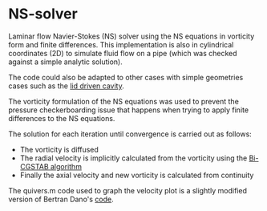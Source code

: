 # NS-solver
Laminar flow Navier-Stokes (NS) solver using the NS equations in vorticity form and finite differences.
This implementation is also in cylindrical coordinates (2D) to simulate fluid flow on a pipe 
(which was checked against a simple analytic solution).

The code could also be adapted to other cases with simple geometries cases such as the [lid driven cavity](http://www.cfd-online.com/Wiki/Lid-driven_cavity_problem).

The vorticity formulation of the NS equations was used to prevent the pressure checkerboarding issue that happens
when trying to apply finite differences to the NS equations.

The solution for each iteration until convergence is carried out as follows:
* The vorticity is diffused
* The radial velocity is implicitly calculated from the vorticity using the [Bi-CGSTAB algorithm](https://en.wikipedia.org/wiki/Biconjugate_gradient_stabilized_method)
* Finally the axial velocity and new vorticity is calculated from continuity

The quivers.m code used to graph the velocity plot is a slightly modified version of Bertran Dano's [code](http://www.mathworks.com/matlabcentral/fileexchange/24482-quivers/content/quivers.m).
